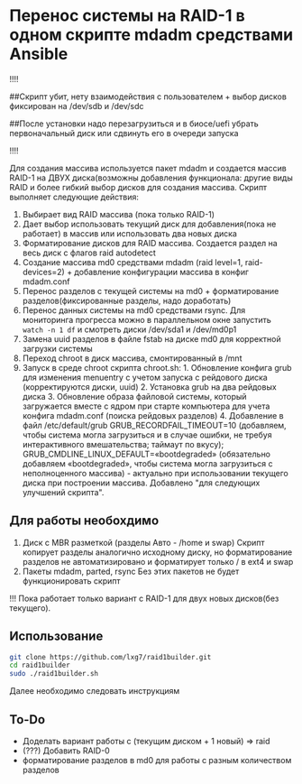 # Перенос системы на RAID-1 в одном скрипте mdadm средствами Ansible

!!!!

##Скрипт убит, нету взаимодействия с пользователем + выбор дисков фиксирован на /dev/sdb и /dev/sdc

##После установки надо перезагрузиться и в биосе/uefi убрать первоначальный диск или сдвинуть его в очереди запуска

!!!!



Для создания массива используется пакет mdadm и создается массив RAID-1 на ДВУХ диска(возможны добавления функционала: другие виды RAID и более гибкий выбор дисков для создания массива.
Скрипт выполняет следующие действия:
  1. Выбирает вид RAID массива (пока только RAID-1)
  2. Дает выбор использовать текущий диск для добавления(пока не работает) в массив или использовать два новых диска
  3. Форматирование дисков для RAID массива. Создается раздел на весь диск с флагов raid autodetect
  4. Создание массива md0 средствами mdadm (raid level=1, raid-devices=2) + добавление конфигурации массива в конфиг mdadm.conf
  5. Перенос разделов с текущей системы на md0 + форматирование разделов(фиксированные разделы, надо доработать)
  6. Перенос данных системы на md0 средствами rsync. Для мониторинга прогресса можно в параллельном окне запустить ```watch -n 1 df``` и смотреть диски /dev/sda1 и /dev/md0p1
  7. Замена uuid разделов в файле fstab на диске md0 для корректной загрузки системы
  8. Переход chroot в диск массива, смонтированный в /mnt
  9. Запуск в среде chroot скрипта chroot.sh:
    1. Обновление конфига grub для изменения menuentry с учетом запуска с рейдового диска (корректируются диски, uuid)
    2. Установка grub на два рейдовых диска
    3. Обновление образа файловой системы, который загружается вместе с ядром при старте компьютера для учета конфига mdadm.conf (поиска рейдовых разделов)
    4. Добавление в файл /etc/default/grub 
GRUB_RECORDFAIL_TIMEOUT=10 (добавляем, чтобы система могла загрузиться и в случае ошибки, не требуя интерактивного вмешательства; таймаут по вкусу);
GRUB_CMDLINE_LINUX_DEFAULT=«bootdegraded» (обязательно добавляем «bootdegraded», чтобы система могла загрузиться с неполноценного массива) - актуально при использовании текущего диска при построении массива. Добавлено "для следующих улучшений скрипта".

## Для работы необохдимо
  
  1. Диск с MBR разметкой (разделы Авто - /home и swap)
 Скрипт копирует разделы аналогично исходному диску, но форматирование разделов не автоматизировано и форматирует только / в ext4 и swap 
  3. Пакеты mdadm, parted, rsync
 Без этих пакетов не будет функционировать скрипт

!!! Пока работает только вариант с RAID-1 для двух новых дисков(без текущего).

## Использование
```bash
git clone https://github.com/lxg7/raid1builder.git
cd raid1builder
sudo ./raid1builder.sh
```
 Далее необходимо следовать инструкциям
 
 ## To-Do
 - Доделать вариант работы с (текущим диском + 1 новый) => raid
 - (???) Добавить RAID-0 
 - форматирование разделов в md0 для работы с разным количеством разделов
